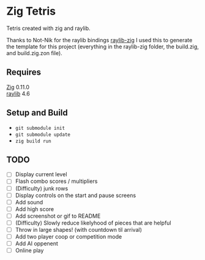 # Zig Tetris

Tetris created with zig and raylib.

Thanks to Not-Nik for the raylib bindings [raylib-zig](https://github.com/Not-Nik/raylib-zig)
I used this to generate the template for this project (everything in the raylib-zig folder,
the build.zig, and build.zig.zon file).

## Requires

[Zig](https://ziglang.org/) 0.11.0<br/>
[raylib](https://www.raylib.com/) 4.6

## Setup and Build

- `git submodule init`
- `git submodule update`
- `zig build run`

## TODO

- [ ] Display current level
- [ ] Flash combo scores / multipliers
- [ ] (Difficulty) junk rows
- [ ] Display controls on the start and pause screens
- [ ] Add sound
- [ ] Add high score
- [ ] Add screenshot or gif to README
- [ ] (Difficulty) Slowly reduce likelyhood of pieces that are helpful
- [ ] Throw in large shapes! (with countdown til arrival)
- [ ] Add two player coop or competition mode
- [ ] Add AI oppenent
- [ ] Online play
